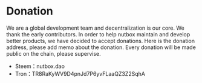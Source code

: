 # Donation
We are a global development team and decentralization is our core. We thank the early contributors. In order to help nutbox maintain and develop better products, we have decided to accept donations. Here is the donation address, please add memo about the donation. Every donation will be made public on the chain, please supervise.

* Steem：nutbox.dao
* Tron：TR8RaKyWV9D4pnJd7P6yvFLaaQZ3Z2SqhA
